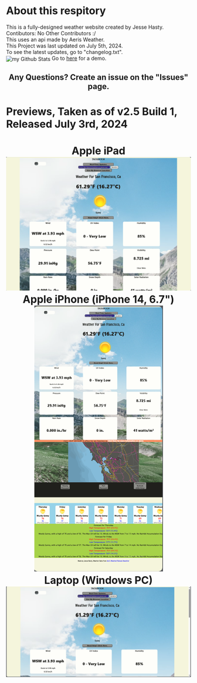 <h1 class="title">About this respitory</h1>
  <div class="info">This is a fully-designed weather website created by Jesse Hasty.</div>
  <div class="contibutors">
    Contibutors:  
    No Other Contributors :/</div> 
  <div class="info">This uses an api made by Aeris Weather.</div>
  <div class="info">This Project was last updated on July 5th, 2024.</div>
  <div class="info">To see the latest updates, go to "changelog.txt".</div>
<img align="center" src="https://github-readme-stats.vercel.app/api?username=JesseWx2011&include_all_commits=true&count_private=true&show_icons=true&line_height=20&title_color=2B5BBD&icon_color=1124BB&text_color=A1A1A1&bg_color=0,000001,130F40" alt="my Github Stats"/>
Go to <a href="https://drive.google.com/file/d/1Wft1JEjsMZ_UdUvqw4yiDK1jXy4fm_-/view">here</a> for a demo. 
<h2 align="center">Any Questions? Create an issue on the "Issues" page.</h2>
<h1>Previews, Taken as of v2.5 Build 1, Released July 3rd, 2024<h1>
<div align="center">
<div align="center">Apple iPad</div>
<img src="iPad.png"></img>
<div align="center">Apple iPhone (iPhone 14, 6.7")</div>
<img src="iPhone.png"></img>
<div>Laptop (Windows PC)</div>
<img src="Windows PC.png"></img>
</div>
